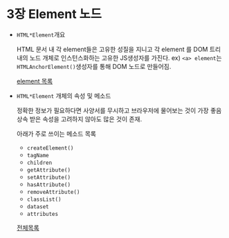 # 3장 Element 노드

- `HTML*Element`개요

   HTML 문서 내 각 element들은 고유한 성질을 지니고 각 element 를 DOM 트리내의 노드 개체로 인스턴스화하는 고유한 JS생성자를 가진다.
   ex) `<a> element`는 `HTMLAnchorElement()`생성자를 통해 DOM 노드로 만들어짐.
  
  [element 목록](http://bit.ly/YIV4RR)
  
- `HTML*Element` 개체의 속성 및 메소드

   정확한 정보가 필요하다면 사양서를 무시하고 브라우저에 물어보는 것이 가장 좋음
   상속 받은 속성을 고려하지 않아도 많은 것이 존재.
   
   아래가 주로 쓰이는 메소드 목록
   
    + `createElement()`
    + `tagName`
    + `children`
    + `getAttribute()`
    + `setAttribute()`
    + `hasAttribute()`
    + `removeAttribute()`
    + `classList()`
    + `dataset`
    + `attributes`
   
   [전체목록](http://mzl.la/YRmqp5)
  
